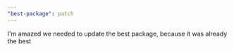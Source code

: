 ```yaml
---
"best-package": patch
---
```


I'm amazed we needed to update the best package, because it was already the best
